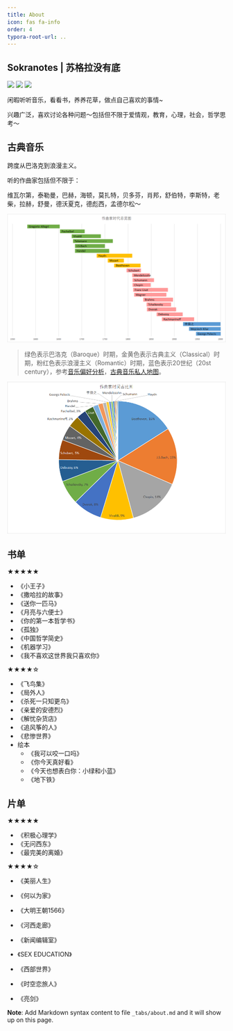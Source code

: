 ```yaml
---
title: About
icon: fas fa-info
order: 4
typora-root-url: ..
---
```


## Sokranotes | 苏格拉没有底

<p align="left">
    <img src="https://img.shields.io/badge/CS-%E5%B0%8F%E7%A1%95-orange">
    <img src="https://img.shields.io/badge/MBTI-INFP-blue">
    <img src="https://img.shields.io/badge/classical%20music-%E5%8F%A4%E5%85%B8%E9%9F%B3%E4%B9%90-brightgreen">
</p>

闲暇听听音乐，看看书，养养花草，做点自己喜欢的事情~

兴趣广泛，喜欢讨论各种问题～包括但不限于爱情观，教育，心理，社会，哲学思考～

## 古典音乐

跨度从巴洛克到浪漫主义。

听的作曲家包括但不限于：

维瓦尔第，泰勒曼，巴赫，海顿，莫扎特，贝多芬，肖邦，舒伯特，李斯特，老柴，拉赫，舒曼，德沃夏克，德彪西，孟德尔松～

![](/assets/img/about/musicians.png)

> 绿色表示巴洛克（Baroque）时期，金黄色表示古典主义（Classical）时期，粉红色表示浪漫主义（Romantic）时期，蓝色表示20世纪（20st century），参考[音乐偏好分析](https://sokranotes.github.io/posts/my-netease-cloud-playlist-data-analysis/)，[古典音乐私人地图](https://sokranotes.github.io/posts/Classical-music-recommendation/)。

![](/assets/img/about/musician_time.png)

## 书单

★★★★★

- 《小王子》
- 《撒哈拉的故事》
- 《送你一匹马》
- 《月亮与六便士》
- 《你的第一本哲学书》
- 《孤独》
- 《中国哲学简史》
- 《机器学习》
- 《我不喜欢这世界我只喜欢你》

★★★★☆

- 《飞鸟集》
- 《局外人》
- 《杀死一只知更鸟》
- 《亲爱的安德烈》
- 《解忧杂货店》
- 《追风筝的人》
- 《悲惨世界》
- 绘本
  - 《我可以咬一口吗》
  - 《你今天真好看》
  - 《今天也想表白你：小绿和小蓝》
  - 《地下铁》

## 片单

★★★★★

- 《积极心理学》
- 《无问西东》
- 《最完美的离婚》

★★★★☆

- 《美丽人生》
- 《何以为家》

- 《大明王朝1566》
- 《河西走廊》
- 《新闻编辑室》
- 《SEX EDUCATION》
- 《西部世界》
- 《时空恋旅人》
- 《亮剑》



**Note**: Add Markdown syntax content to file `_tabs/about.md` and it will show up on this page.
